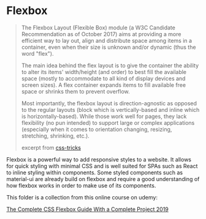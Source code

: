 # Flexbox

> The Flexbox Layout (Flexible Box) module (a W3C Candidate Recommendation as of
> October 2017) aims at providing a more efficient way to lay out, align and
> distribute space among items in a container, even when their size is unknown
> and/or dynamic (thus the word "flex").
> 
> The main idea behind the flex layout is to give the container the ability to
> alter its items' width/height (and order) to best fill the available space
> (mostly to accommodate to all kind of display devices and screen sizes). A
> flex container expands items to fill available free space or shrinks them to
> prevent overflow.
> 
> Most importantly, the flexbox layout is direction-agnostic as opposed to the
> regular layouts (block which is vertically-based and inline which is
> horizontally-based). While those work well for pages, they lack flexibility
> (no pun intended) to support large or complex applications (especially when
> it comes to orientation changing, resizing, stretching, shrinking, etc.).
> 
> excerpt from [css-tricks](https://css-tricks.com/snippets/css/a-guide-to-flexbox/)

Flexbox is a powerful way to add responsive styles to a website. It allows for
quick styling with minimal CSS and is well suited for SPAs such as React to
inline styling within components. Some styled components such as material-ui
are already build on flexbox and require a good understanding of how flexbox
works in order to make use of its components.

This folder is a collection from this online course on udemy:

[The Complete CSS Flexbox Guide With a Complete Project 2019](https://www.udemy.com/course/the-complete-css-flexbox-guide-with-a-complete-project/)